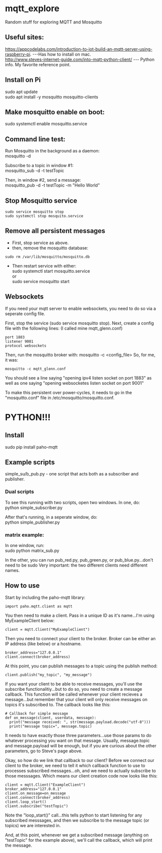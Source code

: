 # mqtt_explore
Random stuff for exploring MQTT and Mosquitto
## Useful sites:
https://appcodelabs.com/introduction-to-iot-build-an-mqtt-server-using-raspberry-pi. ---Has how to install on mac.  
http://www.steves-internet-guide.com/into-mqtt-python-client/ --- Python info.  My favorite reference point.


## Install on Pi
sudo apt update  
sudo apt install -y mosquitto mosquitto-clients

## Make mosquitto enable on boot:
sudo systemctl enable mosquitto.service

## Command line test:
Run Mosquitto in the background as a daemon:  
mosquitto -d

Subscribe to a topic in window #1:  
mosquitto_sub -d -t testTopic

Then, in window #2, send a message:  
mosquitto_pub -d -t testTopic -m "Hello World"

## Stop Mosquitto service
```
sudo service mosquitto stop
sudo systemctl stop mosquito.service
```
## Remove all persistent messages
- First, stop service as above.
- then, remove the mosquitto database:  
```
sudo rm /var/lib/mosquitto/mosquitto.db
```
- Then restart service with either:  
sudo systemctl start mosquitto.service  
or  
sudo service mosquitto start

## Websockets
If you need your mqtt server to enable websockets, you need to do so via a seperate config file.

First, stop the service (sudo service mosquitto stop).
Next, create a config file with the following lines:  (I called mine mqtt_glenn.conf)
```
port 1883
listener 9001
protocol websockets
```

Then, run the mosquitto broker with: mosquitto -c <config_file>
So, for me, it was:
```
mosquitto -c mqtt_glenn.conf
```

You should see a line saying "opening ipv4 listen socket on port 1883" as well as one saying "opening websocketes listen socket on port 9001"

To make this persistent over power-cycles, it needs to go in the "mosquitto.conf" file in /etc/mosquitto/mosquitto.conf.

# PYTHON!!!
## Install
sudo pip install paho-mqtt  
## Example scripts
simple_su/b_pub.py - one script that acts both as a subscriber and publisher.  

### Dual scripts
To see this running with two scripts, open two windows.
In one, do:  
python simple_subscriber.py  

After that's running, in a seperate window, do:  
python simple_publisher.py  

### matrix example:
In one window, run:  
sudo python matrix_sub.py

In the other, you can run pub_red.py, pub_green.py, or pub_blue.py...don't need to be sudo
Very important:  the two different clients need different names.

## How to use
Start by including the paho-mqtt library:
```
import paho.mqtt.client as mqtt
```

You then need to make a client.  Pass in a unique ID as it's name...I'm using MyExampleClient below:
```
client = mqtt.Client("MyExampleClient")
```
Then you need to connect your client to the broker.  Broker can be either an IP address (like below) or a hostname.
```
broker_address="127.0.0.1"
client.connect(broker_address)
```
At this point, you can publish messages to a topic using the publish method:
```
client.publish("my_topic", "my_message")
```
If you want your client to be able to receive messages, you'll use the subscribe functionalitiy...but to do so, you need to create a message callback.  This function will be called whenever your client recieves a message...but remember that your client will only receive messages on topics it's subscribed to.  The callback looks like this:
```
# Callback for simple message
def on_message(client, userdata, message):
  print("message received: ", str(message.payload.decode("utf-8")))
  print("message topic=", message.topic)

```
It needs to have exactly those three parameters...use those params to do whatever processing you want on that message.  Usually, message.topic and message.payload will be enough, but if you are curious about the other parameters, go to Steve's page above.

Okay, so how do we link that callback to our client?  Before we connect our client to the broker, we need to tell it which callback function to use to processes subscribed messages...oh, and we need to actually subscribe to those messsages.  Which means our client creation code now looks like this:
```
client = mqtt.Client("ExampleClient")
broker_address="127.0.0.1"
client.on_message=on_message
client.connect(broker_address)
client.loop_start()
client.subscribe("testTopic")
```
Note the "loop_start()" call...this tells python to start listening for any subscribed messsages, and then we subscribe to the message topic (or topics) we are interested in.

And, at this point, whenever we get a subscribed message (anything on "testTopic" for the example above), we'll call the callback, which will print the message.

